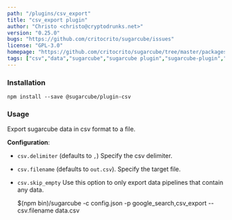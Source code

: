 ```yaml
---
path: "/plugins/csv_export"
title: "csv_export plugin"
author: "Christo <christo@cryptodrunks.net>"
version: "0.25.0"
bugs: "https://github.com/critocrito/sugarcube/issues"
license: "GPL-3.0"
homepage: "https://github.com/critocrito/sugarcube/tree/master/packages/plugin-csv#readme"
tags: ["csv","data","sugarcube","sugarcube plugin","sugarcube-plugin","transformation"]
---
```


### Installation

    npm install --save @sugarcube/plugin-csv


### Usage

Export sugarcube data in csv format to a file.

**Configuration**:

-   `csv.delimiter` (defaults to `,`) Specify the csv delimiter.
-   `csv.filename` (defaults to `out.csv`). Specify the target file.
-   `csv.skip_empty` Use this option to only export data pipelines that contain
    any data.


    $(npm bin)/sugarcube -c config.json -p google_search,csv_export --csv.filename data.csv
